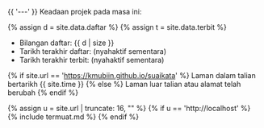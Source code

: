 {{ '---' }}
Keadaan projek pada masa ini:

{% assign d = site.data.daftar %}
{% assign t = site.data.terbit %}

- Bilangan daftar: {{ d | size }}
- Tarikh terakhir daftar: (nyahaktif sementara)
- Tarikh terakhir terbit: (nyahaktif sementara)

{% if site.url == 'https://kmubiin.github.io/suaikata' %}
Laman dalam talian bertarikh {{ site.time }}
{% else %}
Laman luar talian atau alamat telah berubah
{% endif %}

{% assign u = site.url | truncate: 16, "" %}
{% if u == 'http://localhost' %}
{% include termuat.md %}
{% endif %}

